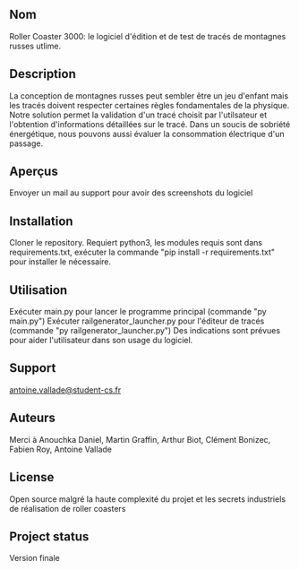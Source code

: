 ## Nom

Roller Coaster 3000: le logiciel d'édition et de test de tracés de montagnes russes utlime.

## Description

La conception de montagnes russes peut sembler être un jeu d'enfant mais les tracés doivent respecter certaines règles fondamentales de la physique.
Notre solution permet la validation d'un tracé choisit par l'utilsateur et l'obtention d'informations détaillées sur le tracé.
Dans un soucis de sobriété énergétique, nous pouvons aussi évaluer la consommation électrique d'un passage.

## Aperçus

Envoyer un mail au support pour avoir des screenshots du logiciel

## Installation

Cloner le repository. Requiert python3, les modules requis sont dans requirements.txt, exécuter la commande "pip install -r requirements.txt" pour installer le nécessaire.

## Utilisation

Exécuter main.py pour lancer le programme principal (commande "py main.py")
Exécuter railgenerator_launcher.py pour l'éditeur de tracés (commande "py railgenerator_launcher.py")
Des indications sont prévues pour aider l'utilisateur dans son usage du logiciel.

## Support

antoine.vallade@student-cs.fr

## Auteurs

Merci à Anouchka Daniel, Martin Graffin, Arthur Biot, Clément Bonizec, Fabien Roy, Antoine Vallade

## License

Open source malgré la haute complexité du projet et les secrets industriels de réalisation de roller coasters

## Project status

Version finale
